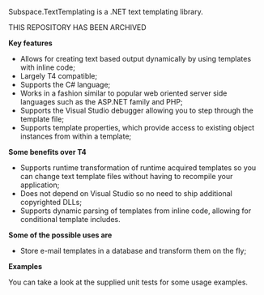Subspace.TextTemplating is a .NET text templating library.

THIS REPOSITORY HAS BEEN ARCHIVED

**Key features**

* Allows for creating text based output dynamically by using templates with inline code;
* Largely T4 compatible;
* Supports the C# language;
* Works in a fashion similar to popular web oriented server side languages such as the ASP.NET family and PHP;
* Supports the Visual Studio debugger allowing you to step through the template file;
* Supports template properties, which provide access to existing object instances from within a template;

**Some benefits over T4**

* Supports runtime transformation of runtime acquired templates so you can change text template files without having to recompile your application;
* Does not depend on Visual Studio so no need to ship additional copyrighted DLLs;
* Supports dynamic parsing of templates from inline code, allowing for conditional template includes.

**Some of the possible uses are**

* Store e-mail templates in a database and transform them on the fly;

**Examples**

You can take a look at the supplied unit tests for some usage examples.
